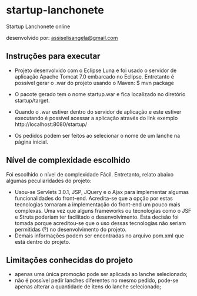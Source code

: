 # startup-lanchonete
Startup Lanchonete online

desenvolvido por: assiselisangela@gmail.com


Instruções para executar
---------------------------------------

- Projeto desenvolvido com o Eclipse Luna e foi usado o servidor de aplicação Apache Tomcat 7.0 embarcado no Eclipse.
Entretanto é possível gerar o .war do projeto usando o Maven:
$ mvn package 
- O pacote gerado tem o nome startup.war e fica localizado no diretório startup/target.
- Quando o .war estiver dentro do servidor de aplicação e este estiver executando é possível acessar a aplicação através do link exemplo 
http://localhost:8080/startup/

- Os pedidos podem ser feitos ao selecionar o nome de um lanche na página inicial.


Nível de complexidade escolhido
---------------------------------------

Foi escolhido o nível de complexidade Fácil. Entretanto, relato abaixo algumas peculiaridades do projeto:

  - Usou-se Servlets 3.0.1, JSP, JQuery e o Ajax para implementar algumas funcionalidades do front-end. Acredita-se que a opção por estas tecnologias tornaram a implementação do front-end um pouco mais complexas. Uma vez que alguns frameworks ou tecnologias como o JSF e Struts poderiam ter facilitado o desenvolvimento. Esta decisão foi tomada porque acreditou-se que o uso dessas tecnologias não seriam permitidas (?) no desenvolvimento do projeto.
  
  - Demais informações podem ser encontradas no arquivo pom.xml que está dentro do projeto.


Limitações conhecidas do projeto
---------------------------------------

- apenas uma única promoção pode ser aplicada ao lanche selecionado;
- não é possível pedir lanches diferentes no mesmo pedido, pode-se apenas alterar a quantidade de itens do lanche selecionado; 

